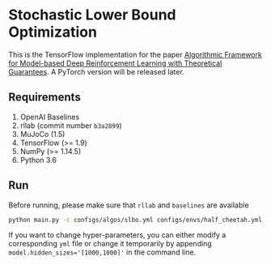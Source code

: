 # Stochastic Lower Bound Optimization

This is the TensorFlow implementation for the paper [
Algorithmic Framework for Model-based Deep Reinforcement Learning with Theoretical Guarantees](https://arxiv.org/abs/1807.03858).
A PyTorch version will be released later.  


## Requirements
1. OpenAI Baselines
2. rllab (commit number `b3a2899`)
3. MuJoCo (1.5)
4. TensorFlow (>= 1.9)
5. NumPy (>= 1.14.5)
6. Python 3.6

## Run

Before running, please make sure that `rllab` and `baselines` are available 

```bash
python main.py -c configs/algos/slbo.yml configs/envs/half_cheetah.yml -s log_dir=/tmp
```

If you want to change hyper-parameters, you can either modify a corresponding `yml` file or 
change it temporarily by appending `model.hidden_sizes='[1000,1000]'` in the command line.
